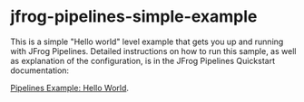 # jfrog-pipelines-simple-example   

This is a simple  "Hello world" level example that gets you up and running with JFrog Pipelines. Detailed instructions on how to run this sample, as well as explanation of the configuration, is in the JFrog Pipelines Quickstart documentation:



[Pipelines Example: Hello World](https://www.jfrog.com/confluence/display/JFROG/Pipeline+Example%3A+Hello+World).
